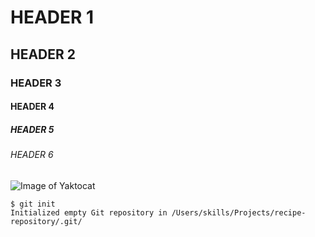 # HEADER 1
## HEADER 2
### HEADER 3
#### HEADER 4
##### HEADER 5
###### HEADER 6

![Image of Yaktocat](https://octodex.github.com/images/yaktocat.png)

```
$ git init
Initialized empty Git repository in /Users/skills/Projects/recipe-repository/.git/
```
